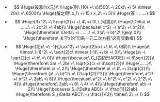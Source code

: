 -
  $$
  \Huge{设涨价x元}\\
  \Huge{则\ (10\ +\ x)(500\ -\ 20x)\ +\ 5\ \times\ 20x\ =\ 6500}\\
  \Huge{解之得\ x_1\ =\ 15,\ x_2\ =\ 5}\\
  \Huge{答：……}
  $$
-
  $$
  \Huge{3x^2\ +\ 5\sqrt{2}x\ +\ 4\ =\ 0\ \ (可换)}\\
  \Huge{\Delta\ =\ ......\ =\ 2c^2\ +\ 4ab}\\
  \Huge{\because\ c^2\ =\ a^2\ +\ b^2}\\
  \Huge{\therefore\ \Delta\ =\ .......\ =\ 2(a\ -\ b)^2\ \geq\ 0}\\
  \Huge{\therefore\ 关于x的“勾系一元二次方程”必有实数根}
  $$
-
  $$
  \Huge{把x\ =\ -1代入ax^2\ +\ \sqrt{2}cx\ +\ b\ =\ 0得}\\
  \Huge{a\ \times\ (-1)^2\ +\ \sqrt{2}c\ \times\ (-1)\ +\ b\ =\ 0}\\
  \Huge{a\ -\ \sqrt{2}c\ +\ b\ =\ 0}\\
  \Huge{\because\ C_{四边形ACDE}\ =\ 6\sqrt{2}}\\
  \Huge{\therefore\ 2a\ +\ 2b\ +\ \sqrt{2}c\ =\ 6\sqrt{2}}\\
  \Huge{......}\\
  \Huge{\therefore\ c\ =\ 2}\\
  \Huge{\therefore\ a\ +\ b\ =\ 2\sqrt{2}}\\
  \Huge{\therefore\ (a\ +\ b)^2\ =\ (2\sqrt{2})^2}\\
  \Huge{\therefore\ a^2\ +\ b^2\ +\ 2ab\ =\ 8}\\
  \Huge{\because\ a^2\ +\ b^2\ =\ c^2\ =\ 2^2\ =\ 4}\\
  \Huge{\therefore\ 2ab\ =\ 8\ -\ 4\ =\ 4}\\
  \Huge{\therefore\ ab\ =\ 2}\\
  \Huge{\because\ S_{\Delta ABC}\ =\ \frac{1}{2}ab}
  \Huge{\therefore\ S_{\Delta ABC}\ =\ \frac{1}{2}\ \times\ 2\ =\ 1}
  $$